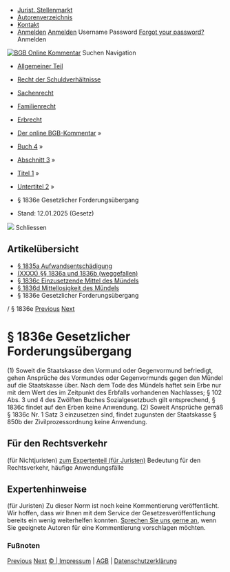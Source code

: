  * [Jurist. Stellenmarkt](https://bgb.kommentar.de/Buch-4/Abschnitt-3/Titel-1/Untertitel-2/</job-board> "Jurist. Stellenmarkt")
  * [Autorenverzeichnis](https://bgb.kommentar.de/Buch-4/Abschnitt-3/Titel-1/Untertitel-2/</Autorenverzeichnis> "Autorenverzeichnis")
  * [Kontakt](https://bgb.kommentar.de/Buch-4/Abschnitt-3/Titel-1/Untertitel-2/</Kontakt>)
  * [Anmelden](https://bgb.kommentar.de/Buch-4/Abschnitt-3/Titel-1/Untertitel-2/<#login> "show login form") [Anmelden](https://bgb.kommentar.de/Buch-4/Abschnitt-3/Titel-1/Untertitel-2/<#> "hide login form") Username Password
[Forgot your password?](https://bgb.kommentar.de/Buch-4/Abschnitt-3/Titel-1/Untertitel-2/</user/forgotpassword>) Anmelden 


[![BGB Online Kommentar](https://bgb.kommentar.de/extension/bgb/design/bgb/images/logo.png)](https://bgb.kommentar.de/Buch-4/Abschnitt-3/Titel-1/Untertitel-2/</> "BGB Online Kommentar")
Suchen
Navigation
  * [Allgemeiner Teil](https://bgb.kommentar.de/Buch-4/Abschnitt-3/Titel-1/Untertitel-2/</Buch-1>)
  * [Recht der Schuldverhältnisse](https://bgb.kommentar.de/Buch-4/Abschnitt-3/Titel-1/Untertitel-2/</Buch-2>)
  * [Sachenrecht](https://bgb.kommentar.de/Buch-4/Abschnitt-3/Titel-1/Untertitel-2/</Buch-3>)
  * [Familienrecht](https://bgb.kommentar.de/Buch-4/Abschnitt-3/Titel-1/Untertitel-2/</Buch-4>)
  * [Erbrecht](https://bgb.kommentar.de/Buch-4/Abschnitt-3/Titel-1/Untertitel-2/</Buch-5>)


  * [Der online BGB-Kommentar](https://bgb.kommentar.de/Buch-4/Abschnitt-3/Titel-1/Untertitel-2/</>) »
  * [Buch 4](https://bgb.kommentar.de/Buch-4/Abschnitt-3/Titel-1/Untertitel-2/</Buch-4>) »
  * [Abschnitt 3](https://bgb.kommentar.de/Buch-4/Abschnitt-3/Titel-1/Untertitel-2/</Buch-4/Abschnitt-3>) »
  * [Titel 1](https://bgb.kommentar.de/Buch-4/Abschnitt-3/Titel-1/Untertitel-2/</Buch-4/Abschnitt-3/Titel-1>) »
  * [Untertitel 2](https://bgb.kommentar.de/Buch-4/Abschnitt-3/Titel-1/Untertitel-2/</Buch-4/Abschnitt-3/Titel-1/Untertitel-2>) »
  * § 1836e Gesetzlicher Forderungsübergang 
  * Stand: 12.01.2025 (Gesetz) 


![](https://vg01.met.vgwort.de/na/1c9909529ead4f509072c06d9081a7d5)
Schliessen 
## Artikelübersicht
  * [ § 1835a Aufwandsentschädigung ](https://bgb.kommentar.de/Buch-4/Abschnitt-3/Titel-1/Untertitel-2/</Buch-4/Abschnitt-3/Titel-1/Untertitel-2/Aufwandsentschaedigung>)
  * [ (XXXX) §§ 1836a und 1836b (weggefallen) ](https://bgb.kommentar.de/Buch-4/Abschnitt-3/Titel-1/Untertitel-2/</Buch-4/Abschnitt-3/Titel-1/Untertitel-2/weggefallen>)
  * [ § 1836c Einzusetzende Mittel des Mündels ](https://bgb.kommentar.de/Buch-4/Abschnitt-3/Titel-1/Untertitel-2/</Buch-4/Abschnitt-3/Titel-1/Untertitel-2/Einzusetzende-Mittel-des-Muendels>)
  * [ § 1836d Mittellosigkeit des Mündels ](https://bgb.kommentar.de/Buch-4/Abschnitt-3/Titel-1/Untertitel-2/</Buch-4/Abschnitt-3/Titel-1/Untertitel-2/Mittellosigkeit-des-Muendels>)
  * § 1836e Gesetzlicher Forderungsübergang 


/ § 1836e 
[Previous](https://bgb.kommentar.de/Buch-4/Abschnitt-3/Titel-1/Untertitel-2/</Buch-4/Abschnitt-3/Titel-1/Untertitel-2/Mittellosigkeit-des-Muendels> "§ 1836d Mittellosigkeit des Mündels") [Next](https://bgb.kommentar.de/Buch-4/Abschnitt-3/Titel-1/Untertitel-2/</Buch-4/Abschnitt-3/Titel-3/Untertitel-2/Kapitel-3/Unterkapitel-1/Vermoegensverwaltung-durch-den-Betreuer-bei-Erbschaft-und-Schenkung> "§ 1837 Vermögensverwaltung durch den Betreuer bei Erbschaft und Schenkung")
# § 1836e Gesetzlicher Forderungsübergang
(1) Soweit die Staatskasse den Vormund oder Gegenvormund befriedigt, gehen Ansprüche des Vormundes oder Gegenvormunds gegen den Mündel auf die Staatskasse über. Nach dem Tode des Mündels haftet sein Erbe nur mit dem Wert des im Zeitpunkt des Erbfalls vorhandenen Nachlasses; § 102 Abs. 3 und 4 des Zwölften Buches Sozialgesetzbuch gilt entsprechend, § 1836c findet auf den Erben keine Anwendung.
(2) Soweit Ansprüche gemäß § 1836c Nr. 1 Satz 3 einzusetzen sind, findet zugunsten der Staatskasse § 850b der Zivilprozessordnung keine Anwendung.
## Für den Rechtsverkehr 
(für Nichtjuristen)
[zum Expertenteil (für Juristen)](https://bgb.kommentar.de/Buch-4/Abschnitt-3/Titel-1/Untertitel-2/<#expertenhinweise>)
Bedeutung für den Rechtsverkehr, häufige Anwendungsfälle
## Expertenhinweise
(für Juristen)
Zu dieser Norm ist noch keine Kommentierung veröffentlicht. Wir hoffen, dass wir Ihnen mit dem Service der Gesetzesveröffentlichung bereits ein wenig weiterhelfen konnten. [Sprechen Sie uns gerne an](https://bgb.kommentar.de/Buch-4/Abschnitt-3/Titel-1/Untertitel-2/</Kontakt>), wenn Sie geeignete Autoren für eine Kommentierung vorschlagen möchten. 
### Fußnoten
[Previous](https://bgb.kommentar.de/Buch-4/Abschnitt-3/Titel-1/Untertitel-2/</Buch-4/Abschnitt-3/Titel-1/Untertitel-2/Mittellosigkeit-des-Muendels> "§ 1836d Mittellosigkeit des Mündels") [Next](https://bgb.kommentar.de/Buch-4/Abschnitt-3/Titel-1/Untertitel-2/</Buch-4/Abschnitt-3/Titel-3/Untertitel-2/Kapitel-3/Unterkapitel-1/Vermoegensverwaltung-durch-den-Betreuer-bei-Erbschaft-und-Schenkung> "§ 1837 Vermögensverwaltung durch den Betreuer bei Erbschaft und Schenkung")
[© | Impressum](https://bgb.kommentar.de/Buch-4/Abschnitt-3/Titel-1/Untertitel-2/</Kontakt>) | [AGB](https://bgb.kommentar.de/Buch-4/Abschnitt-3/Titel-1/Untertitel-2/</AGB>) | [Datenschutzerklärung](https://bgb.kommentar.de/Buch-4/Abschnitt-3/Titel-1/Untertitel-2/</Datenschutzerklaerung-fuer-Leser>)
